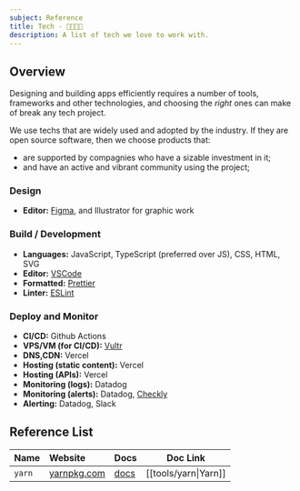 ```yaml
---
subject: Reference
title: Tech - 👨‍💻👩‍💻
description: A list of tech we love to work with.
---
```


<DocHeader props={props}/>

## Overview

Designing and building apps efficiently requires a number of tools, frameworks
and other technologies, and choosing the _right_ ones can make of break any tech
project.

We use techs that are widely used and adopted by the industry. If they are open
source software, then we choose products that:

- are supported by compagnies who have a sizable investment in it;
- and have an active and vibrant community using the project;

### Design

- **Editor:** [Figma](), and Illustrator for graphic work

### Build / Development

- **Languages:** JavaScript, TypeScript (preferred over JS), CSS, HTML, SVG
- **Editor:** [VSCode]()
- **Formatted:** [Prettier]()
- **Linter:** [ESLint]()

### Deploy and Monitor

- **CI/CD:** Github Actions
- **VPS/VM (for CI/CD):** [Vultr](https://vultr.com)
- **DNS,CDN:** Vercel
- **Hosting (static content):** Vercel
- **Hosting (APIs):** Vercel
- **Monitoring (logs):** Datadog
- **Monitoring (alerts):** Datadog, [Checkly](https://www.checklyhq.com/)
- **Alerting:** Datadog, Slack

## Reference List

| Name   | Website                                             | Docs                                        | Doc Link             |
| :----- | :-------------------------------------------------- | :------------------------------------------ | -------------------- |
| `yarn` | [yarnpkg.com](https://classic.yarnpkg.com/lang/en/) | [docs](https://classic.yarnpkg.com/en/docs) | [[tools/yarn\|Yarn]] |
